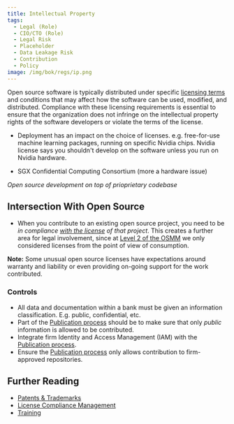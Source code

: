 ```yaml
---
title: Intellectual Property
tags: 
  - Legal (Role)
  - CIO/CTO (Role)
  - Legal Risk
  - Placeholder
  - Data Leakage Risk
  - Contribution
  - Policy
image: /img/bok/regs/ip.png 
---
```


<BoxOut title="Intellectual Property" image="/img/bok/regs/ip.png">

Open source software is typically distributed under specific [licensing terms](../Artifacts/Licenses) and conditions that may affect how the software can be used, modified, and distributed. Compliance with these licensing requirements is essential to ensure that the organization does not infringe on the intellectual property rights of the software developers or violate the terms of the license.

- Deployment has an impact on the choice of licenses.  e.g. free-for-use machine learning packages, running on specific Nvidia chips.  Nvidia license says you shouldn't develop on the software unless you run on Nvidia hardware.  

- SGX Confidential Computing Consortium (more a hardware issue)

_Open source development on top of prioprietary codebase_
 
</BoxOut>

## Intersection With Open Source

- When you contribute to an existing open source project, you need to be _in compliance [with the license](../Artifacts/Licenses) of that project_.  This creates a further area for legal involvement, since at [Level 2 of the OSMM](../Activities/Level-2/License-Management) we only considered licenses from the point of view of consumption. 

**Note:** Some unusual open source licenses have expectations around warranty and liability or even providing on-going support for the work contributed.

### Controls

  - All data and documentation within a bank must be given an information classification.  E.g. public, confidential, etc.  
  - Part of the [Publication process](../Activities/Level-3/Publication) should be to make sure that only _public_ information is allowed to be contributed.
  - Integrate firm Identity and Access Management (IAM) with the [Publication process](../Activities/Level-3/Publication).
  - Ensure the [Publication process](../Activities/Level-3/Publication) only allows contribution to firm-approved repositories.

## Further Reading

 - [Patents & Trademarks](../Artifacts/IP) 
 - [License Compliance Management](../Activities/Level-2/License-Management.md)
 - [Training](../Activities/Level-3/Contribution-Training)
 
 